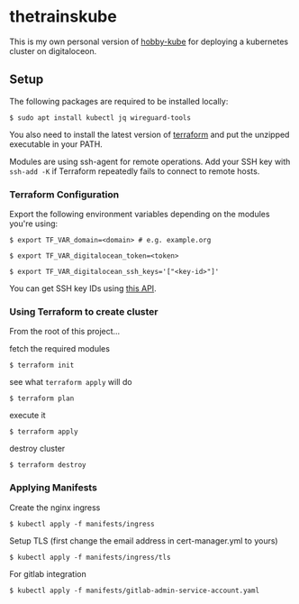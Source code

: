 # thetrainskube

This is my own personal version of [hobby-kube](https://github.com/hobby-kube) for deploying a kubernetes cluster on digitaloceon.

## Setup

The following packages are required to be installed locally:

```
$ sudo apt install kubectl jq wireguard-tools
```

You also need to install the latest version of [terraform](https://www.terraform.io/downloads.html) and put the unzipped executable in your PATH.

Modules are using ssh-agent for remote operations. Add your SSH key with `ssh-add -K` if Terraform repeatedly fails to connect to remote hosts.

### Terraform Configuration

Export the following environment variables depending on the modules you're using:

```
$ export TF_VAR_domain=<domain> # e.g. example.org
```

```
$ export TF_VAR_digitalocean_token=<token>
```

```
$ export TF_VAR_digitalocean_ssh_keys='["<key-id>"]'
```

You can get SSH key IDs using [this API](https://developers.digitalocean.com/documentation/v2/#list-all-keys).

### Using Terraform to create cluster

From the root of this project...

fetch the required modules

```
$ terraform init
```

see what `terraform apply` will do

```
$ terraform plan
```

execute it

```
$ terraform apply
```

destroy cluster

```
$ terraform destroy
```

### Applying Manifests

Create the nginx ingress

```
$ kubectl apply -f manifests/ingress
```

Setup TLS (first change the email address in cert-manager.yml to yours)

```
$ kubectl apply -f manifests/ingress/tls
```

For gitlab integration

```
$ kubectl apply -f manifests/gitlab-admin-service-account.yaml
```